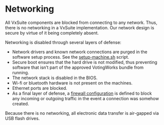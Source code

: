 # Networking

All VxSuite components are blocked from connecting to any network. Thus, there is no networking in a VxSuite implementation. Our network design is secure by virtue of it being completely absent.

Networking is disabled through several layers of defense:

* Network drivers and known network connections are purged in the software setup process. See the [setup-machine.sh](https://github.com/votingworks/vxsuite-complete-system/blob/ea6b16374f7f8a35e1f4fa6a0291291987e925cb/setup-machine.sh#L422) script.
* Secure boot ensures that the hard drive is not modified, thus preventing software that isn’t part of the approved VotingWorks bundle from running.
* The network stack is disabled in the BIOS.
* Wi-fi or bluetooth hardware is not present on the machines.
* Ethernet ports are blocked.
* As a final layer of defense, a [firewall configuration](https://github.com/votingworks/vxsuite-build-system/blob/main/playbooks/trusted_build/firewalld.yaml) is defined to block any incoming or outgoing traffic in the event a connection was somehow created.

Because there is no networking, all electronic data transfer is air-gapped via USB flash drives.

